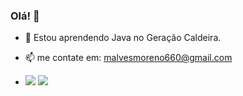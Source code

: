 ### Olá! 👋
- 🌱 Estou aprendendo Java no Geração Caldeira.
- 📫 me contate em: malvesmoreno660@gmail.com
- <div> 

  <a href = "mailto:malvesmoreno660@gmail.com"><img src="https://img.shields.io/badge/-Gmail-%23333?style=for-the-badge&logo=gmail&logoColor=white" target="_blank"></a>
  <a href="https://www.linkedin.com/in/malvesmoreno" target="_blank"><img src="https://img.shields.io/badge/-LinkedIn-%230077B5?style=for-the-badge&logo=linkedin&logoColor=white" target="_blank"></a> 
</div>
